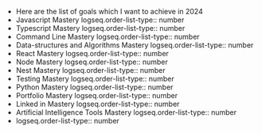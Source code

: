 - Here are the list of goals which I want to achieve in 2024
- Javascript Mastery
  logseq.order-list-type:: number
- Typescript Mastery
  logseq.order-list-type:: number
- Command Line Mastery
  logseq.order-list-type:: number
- Data-structures and Algorithms Mastery
  logseq.order-list-type:: number
- React Mastery
  logseq.order-list-type:: number
- Node Mastery
  logseq.order-list-type:: number
- Nest Mastery
  logseq.order-list-type:: number
- Testing Mastery
  logseq.order-list-type:: number
- Python Mastery
  logseq.order-list-type:: number
- Portfolio Mastery
  logseq.order-list-type:: number
- Linked in Mastery
  logseq.order-list-type:: number
- Artificial Intelligence Tools Mastery
  logseq.order-list-type:: number
- logseq.order-list-type:: number